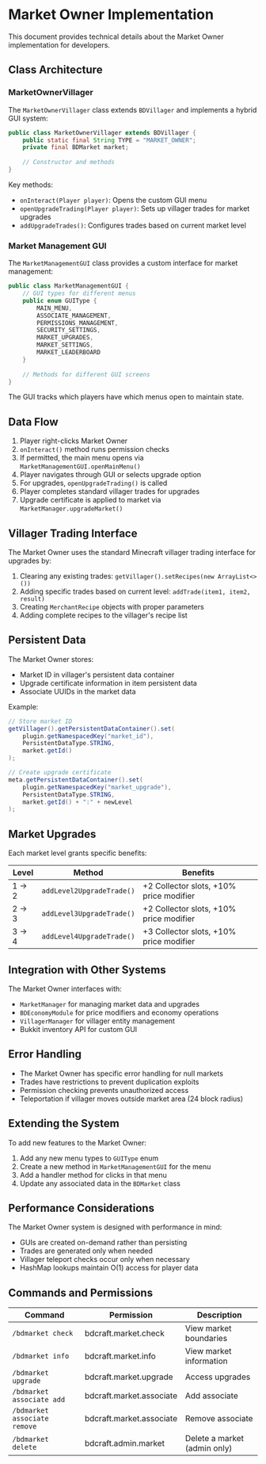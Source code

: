 # Market Owner Implementation

This document provides technical details about the Market Owner implementation for developers.

## Class Architecture

### MarketOwnerVillager

The `MarketOwnerVillager` class extends `BDVillager` and implements a hybrid GUI system:

```java
public class MarketOwnerVillager extends BDVillager {
    public static final String TYPE = "MARKET_OWNER";
    private final BDMarket market;
    
    // Constructor and methods
}
```

Key methods:
- `onInteract(Player player)`: Opens the custom GUI menu
- `openUpgradeTrading(Player player)`: Sets up villager trades for market upgrades
- `addUpgradeTrades()`: Configures trades based on current market level

### Market Management GUI

The `MarketManagementGUI` class provides a custom interface for market management:

```java
public class MarketManagementGUI {
    // GUI types for different menus
    public enum GUIType {
        MAIN_MENU,
        ASSOCIATE_MANAGEMENT,
        PERMISSIONS_MANAGEMENT,
        SECURITY_SETTINGS,
        MARKET_UPGRADES,
        MARKET_SETTINGS,
        MARKET_LEADERBOARD
    }
    
    // Methods for different GUI screens
}
```

The GUI tracks which players have which menus open to maintain state.

## Data Flow

1. Player right-clicks Market Owner
2. `onInteract()` method runs permission checks
3. If permitted, the main menu opens via `MarketManagementGUI.openMainMenu()`
4. Player navigates through GUI or selects upgrade option
5. For upgrades, `openUpgradeTrading()` is called
6. Player completes standard villager trades for upgrades
7. Upgrade certificate is applied to market via `MarketManager.upgradeMarket()`

## Villager Trading Interface

The Market Owner uses the standard Minecraft villager trading interface for upgrades by:

1. Clearing any existing trades: `getVillager().setRecipes(new ArrayList<>())`
2. Adding specific trades based on current level: `addTrade(item1, item2, result)`
3. Creating `MerchantRecipe` objects with proper parameters
4. Adding complete recipes to the villager's recipe list

## Persistent Data

The Market Owner stores:
- Market ID in villager's persistent data container
- Upgrade certificate information in item persistent data
- Associate UUIDs in the market data

Example:
```java
// Store market ID
getVillager().getPersistentDataContainer().set(
    plugin.getNamespacedKey("market_id"),
    PersistentDataType.STRING,
    market.getId()
);

// Create upgrade certificate
meta.getPersistentDataContainer().set(
    plugin.getNamespacedKey("market_upgrade"),
    PersistentDataType.STRING,
    market.getId() + ":" + newLevel
);
```

## Market Upgrades

Each market level grants specific benefits:

| Level | Method | Benefits |
|-------|--------|----------|
| 1 → 2 | `addLevel2UpgradeTrade()` | +2 Collector slots, +10% price modifier |
| 2 → 3 | `addLevel3UpgradeTrade()` | +2 Collector slots, +10% price modifier |
| 3 → 4 | `addLevel4UpgradeTrade()` | +3 Collector slots, +10% price modifier |

## Integration with Other Systems

The Market Owner interfaces with:
- `MarketManager` for managing market data and upgrades
- `BDEconomyModule` for price modifiers and economy operations
- `VillagerManager` for villager entity management
- Bukkit inventory API for custom GUI

## Error Handling

- The Market Owner has specific error handling for null markets
- Trades have restrictions to prevent duplication exploits
- Permission checking prevents unauthorized access
- Teleportation if villager moves outside market area (24 block radius)

## Extending the System

To add new features to the Market Owner:
1. Add any new menu types to `GUIType` enum
2. Create a new method in `MarketManagementGUI` for the menu
3. Add a handler method for clicks in that menu
4. Update any associated data in the `BDMarket` class

## Performance Considerations

The Market Owner system is designed with performance in mind:
- GUIs are created on-demand rather than persisting
- Trades are generated only when needed
- Villager teleport checks occur only when necessary
- HashMap lookups maintain O(1) access for player data

## Commands and Permissions

| Command | Permission | Description |
|---------|------------|-------------|
| `/bdmarket check` | bdcraft.market.check | View market boundaries |
| `/bdmarket info` | bdcraft.market.info | View market information |
| `/bdmarket upgrade` | bdcraft.market.upgrade | Access upgrades |
| `/bdmarket associate add` | bdcraft.market.associate | Add associate |
| `/bdmarket associate remove` | bdcraft.market.associate | Remove associate |
| `/bdmarket delete` | bdcraft.admin.market | Delete a market (admin only) |